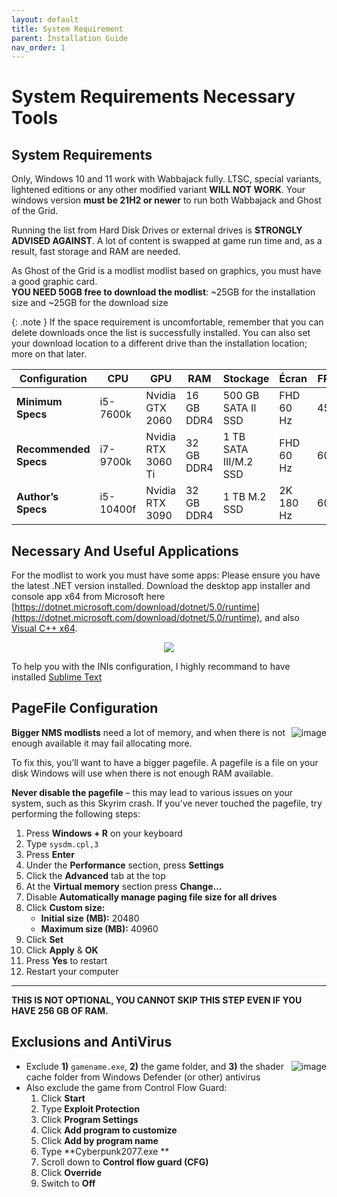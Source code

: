```yaml
---
layout: default
title: System Requirement
parent: Installation Guide
nav_order: 1
---
```


# System Requirements Necessary Tools

## System Requirements

Only, Windows 10 and 11 work with Wabbajack fully. LTSC, special variants, lightened editions or any other modified variant **WILL NOT WORK**. Your windows version **must be 21H2 or newer** to run both Wabbajack and Ghost of the Grid.

Running the list from Hard Disk Drives or external drives is **STRONGLY ADVISED AGAINST**. A lot of content is swapped at game run time and, as a result, fast storage and RAM are needed.

As Ghost of the Grid is a modlist modlist based on graphics, you must have a good graphic card.  
**YOU NEED 50GB free to download the modlist**: ~25GB for the installation size and ~25GB for the download size 

{: .note } If the space requirement is uncomfortable, remember that you can delete downloads once the list is successfully installed. You can also set your download location to a different drive than the installation location; more on that later.

| Configuration         | CPU        | GPU                | RAM          | Stockage               | Écran            | FPS |
|-----------------------|------------|--------------------|--------------|------------------------|------------------|-----|
| **Minimum Specs**     | i5-7600k   | Nvidia GTX 2060    | 16 GB DDR4   | 500 GB SATA II SSD     | FHD 60 Hz        | 45  |
| **Recommended Specs** | i7-9700k   | Nvidia RTX 3060 Ti | 32 GB DDR4   | 1 TB SATA III/M.2 SSD  | FHD 60 Hz        | 60+ |
| **Author’s Specs**    | i5-10400f  | Nvidia RTX 3090    | 32 GB DDR4   | 1 TB M.2 SSD           | 2K 180 Hz        | 60+ |

## Necessary And Useful Applications

For the modlist to work you must have some apps: Please ensure you have the latest .NET version installed. Download the desktop app installer and console app x64 from Microsoft here  
[https://dotnet.microsoft.com/download/dotnet/5.0/runtime](https://dotnet.microsoft.com/download/dotnet/5.0/runtime), and also [Visual C++ x64](https://aka.ms/vs/16/release/vc_redist.x64.exe).

<p align="center">
     <img src="https://raw.githubusercontent.com/Lost-Outpost/lost-legacy/main/images/microsoft-net-5-0-installation.png" >
</p>

To help you with the INIs configuration, I highly recommand to have installed [Sublime Text](https://www.sublimetext.com/)

## PageFile Configuration

<img align="right" src="https://static.wixstatic.com/media/579922_da459dcbe3be46ad934f5ed3d962eca8~mv2.png/v1/fill/w_384,h_587,al_c,q_85,usm_0.66_1.00_0.01,enc_avif,quality_auto/e692b4cc9e2a94f37eec075d05c81bdd2d2a925dbf55944e1d2abfb660ab6d0f.png" alt="image" />

**Bigger NMS modlists** need a lot of memory, and when there is not enough available it may fail allocating more.

To fix this, you’ll want to have a bigger pagefile. A pagefile is a file on your disk Windows will use when there is not enough RAM available.

**Never disable the pagefile** – this may lead to various issues on your system, such as this Skyrim crash. If you’ve never touched the pagefile, try performing the following steps:

1. Press **Windows + R** on your keyboard  
2. Type `sysdm.cpl,3`  
3. Press **Enter**  
4. Under the **Performance** section, press **Settings**  
5. Click the **Advanced** tab at the top  
6. At the **Virtual memory** section press **Change…**  
7. Disable **Automatically manage paging file size for all drives**  
8. Click **Custom size:**  
   - **Initial size (MB):** 20480  
   - **Maximum size (MB):** 40960  
9. Click **Set**  
10. Click **Apply** & **OK**  
11. Press **Yes** to restart  
12. Restart your computer

---

**THIS IS NOT OPTIONAL, YOU CANNOT SKIP THIS STEP EVEN IF YOU HAVE 256 GB OF RAM.**

## Exclusions and AntiVirus

<img align="right" src="https://static.wixstatic.com/media/579922_1d3150dfc46844dfaf1d657e56c723d3~mv2.jpg/v1/fill/w_396,h_478,al_c,q_80,usm_0.66_1.00_0.01,enc_avif,quality_auto/579922_1d3150dfc46844dfaf1d657e56c723d3~mv2.jpg" alt="image" />

- Exclude **1)** `gamename.exe`, **2)** the game folder, and **3)** the shader cache folder from Windows Defender (or other) antivirus  
- Also exclude the game from Control Flow Guard:  
  1. Click **Start**  
  2. Type **Exploit Protection**  
  3. Click **Program Settings**  
  4. Click **Add program to customize**  
  5. Click **Add by program name**  
  6. Type **Cyberpunk2077.exe **  
  7. Scroll down to **Control flow guard (CFG)**  
  8. Click **Override**  
  9. Switch to **Off**
